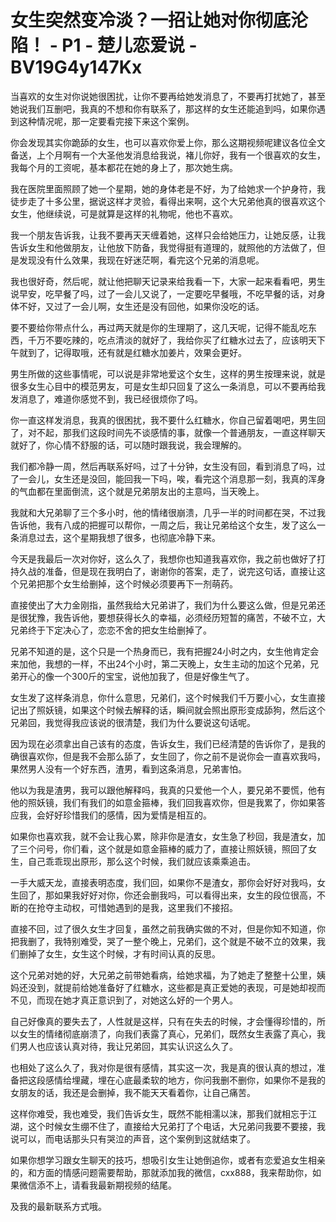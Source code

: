 # 女生突然变冷淡？一招让她对你彻底沦陷！ - P1 - 楚儿恋爱说 - BV19G4y147Kx

当喜欢的女生对你说她很困扰，让你不要再给她发消息了，不要再打扰她了，甚至她说我们互删吧，我真的不想和你有联系了，那这样的女生还能追到吗，如果你遇到这种情况呢，那一定要看完接下来这个案例。

你会发现其实你跪舔的女生，也可以喜欢你爱上你，那么这期视频呢建议各位全文备送，上个月啊有一个大圣他发消息给我说，褚儿你好，我有一个很喜欢的女生，我每个月的工资呢，基本都花在她的身上了，那次她生病。

我在医院里面照顾了她一个星期，她的身体老是不好，为了给她求一个护身符，我徒步走了十多公里，据说这样才灵验，看得出来啊，这个大兄弟他真的很喜欢这个女生，他继续说，可是就算是这样的礼物呢，他也不喜欢。

我一个朋友告诉我，让我不要再天天缠着她，这样只会给她压力，让她反感，让我告诉女生和他做朋友，让他放下防备，我觉得挺有道理的，就照他的方法做了，但是发现没有什么效果，我现在好迷茫啊，看完这个兄弟的消息呢。

我也很好奇，然后呢，就让他把聊天记录来给我看一下，大家一起来看看吧，男生说早安，吃早餐了吗，过了一会儿又说了，一定要吃早餐哦，不吃早餐的话，对身体不好，又过了一会儿啊，女生还是没有回他，如果你没吃的话。

要不要给你带点什么，再过两天就是你的生理期了，这几天呢，记得不能乱吃东西，千万不要吃辣的，吃点清淡的就好了，我给你买了红糖水过去了，应该明天下午就到了，记得取哦，还有就是红糖水加姜片，效果会更好。

男生所做的这些事情呢，可以说是非常地爱这个女生，这样的男生按理来说，就是很多女生心目中的模范男友，可是女生却只回复了这么一条消息，可以不要再给我发消息了，难道你感觉不到，我已经很烦你了吗。

你一直这样发消息，我真的很困扰，我不要什么红糖水，你自己留着喝吧，男生回了，对不起，那我们这段时间先不谈感情的事，就像一个普通朋友，一直这样聊天就好了，你心情不舒服的话，可以随时跟我说，我会理解的。

我们都冷静一周，然后再联系好吗，过了十分钟，女生没有回，看到消息了吗，过了一会儿，女生还是没回，能回我一下吗，唉，看完这个消息那一刻，我真的浑身的气血都在里面倒流，这个就是兄弟朋友出的主意吗，当天晚上。

我就和大兄弟聊了三个多小时，他的情绪很崩溃，几乎一半的时间都在哭，不过我告诉他，我有八成的把握可以帮你，一周之后，我让兄弟给这个女生，发了这么一条消息过去，这个星期我想了很多，也彻底冷静下来。

今天是我最后一次对你好，这么久了，我想你也知道我喜欢你，我之前也做好了打持久战的准备，但是现在我明白了，谢谢你的答案，走了，说完这句话，直接让这个兄弟把那个女生给删掉，这个时候必须要再下一剂萌药。

直接使出了大力金刚指，虽然我给大兄弟讲了，我们为什么要这么做，但是兄弟还是很犹豫，我告诉他，要想获得长久的幸福，必须经历短暂的痛苦，不破不立，大兄弟终于下定决心了，恋恋不舍的把女生给删掉了。

兄弟不知道的是，这个只是一个热身而已，我有把握24小时之内，女生他肯定会来加他，我想的一样，不出24个小时，第二天晚上，女生主动的加这个兄弟，兄弟开心的像一个300斤的宝宝，说他加我了，但是好像生气了。

女生发了这样条消息，你什么意思，兄弟们，这个时候我们千万要小心，女生直接记出了照妖镜，如果这个时候去解释的话，瞬间就会照出原形变成舔狗，然后这个兄弟回，我觉得我应该说的很清楚，我们为什么要说这句话呢。

因为现在必须拿出自己该有的态度，告诉女生，我们已经清楚的告诉你了，是我的确很喜欢你，但是我不会那么舔了，女生回了，你之前不是说你会一直喜欢我吗，果然男人没有一个好东西，渣男，看到这条消息，兄弟害怕。

他以为我是渣男，我可以跟他解释吗，我真的只爱他一个人，要兄弟不要慌，他有他的照妖镜，我们有我们的如意金箍棒，我们回我喜欢你，但是我累了，你如果答应我，会好好珍惜我们的感情，因为爱情是相互的。

如果你也喜欢我，就不会让我心累，除非你是渣女，女生急了秒回，我是渣女，加了三个问号，你们看，这个就是如意金箍棒的威力了，直接让照妖镜，照回了女生，自己乖乖现出原形，那么这个时候，我们就应该乘乘追击。

一手大威天龙，直接表明态度，我们回，如果你不是渣女，那你会好好对我吗，女生回了，那如果我好好对你，你还会删我吗，可以看得出来，女生的段位很高，不断的在抢夺主动权，可惜她遇到的是我，这里我们不接招。

直接不回，过了很久女生才回复，虽然之前我确实做的不对，但是你知不知道，你把我删了，我特别难受，哭了一整个晚上，兄弟们，这个就是不破不立的效果，我们删掉了女生，女生这个时候，才有时间认真的反思。

这个兄弟对她的好，大兄弟之前带她看病，给她求福，为了她走了整整十公里，姨妈还没到，就提前给她准备好了红糖水，这些都是真正爱她的表现，可是她却视而不见，而现在她才真正意识到了，对她这么好的一个男人。

自己好像真的要失去了，人性就是这样，只有在失去的时候，才会懂得珍惜的，所以女生的情绪彻底崩溃了，向我们表露了真心，兄弟们，既然女生表露了真心，我们男人也应该认真对待，我让兄弟回，其实认识这么久了。

也相处了这么久了，我对你是很有感情，其实这一次，我是真的很认真的想过，准备把这段感情给埋藏，埋在心底最柔软的地方，你问我删不删你，如果你不是我的女朋友的话，我还是会删掉，我不能天天看着你，让自己痛苦。

这样你难受，我也难受，我们告诉女生，既然不能相濡以沫，那我们就相忘于江湖，这个时候女生绷不住了，直接给大兄弟打了个电话，大兄弟问我要不要接，我说可以，而电话那头只有哭泣的声音，这个案例到这就结束了。

如果你想学习跟女生聊天的技巧，想吸引女生让她倒追你，或者有恋爱追女生相亲的，和方面的情感问题需要帮助，那就添加我的微信，cxx888，我来帮助你，如果微信添不上，请看我最新期视频的结尾。

及我的最新联系方式哦。